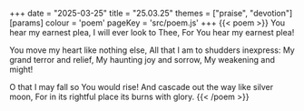 +++
date = "2025-03-25"
title = "25.03.25"
themes = ["praise", "devotion"]
[params]
  colour = 'poem'
  pageKey = 'src/poem.js'
+++
{{< poem >}}
You hear my earnest plea,
I will ever look to Thee,
For You hear my earnest plea!

You move my heart like nothing else,
All that I am to shudders inexpress:
My grand terror and relief,
My haunting joy and sorrow,
My weakening and might!

O that I may fall so You would rise!
And cascade out the way like silver moon,
For in its rightful place its burns with glory.
{{< /poem >}}